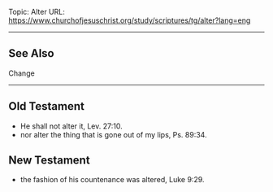 Topic: Alter
URL: https://www.churchofjesuschrist.org/study/scriptures/tg/alter?lang=eng

---

## See Also

Change

---

## Old Testament

- He shall not alter it, Lev. 27:10.
- nor alter the thing that is gone out of my lips, Ps. 89:34.

## New Testament

- the fashion of his countenance was altered, Luke 9:29.

